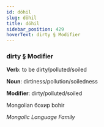 ```yaml
---
id: döhil
slug: döhil
title: döhil
sidebar_position: 429
hoverText: dirty § Modifier
---
```


### dirty § Modifier

**Verb**: to be dirty/polluted/soiled

**Noun**: dirtiness/pollution/soiledness

**Modifier**: dirty/polluted/soiled

Mongolian бохир bohir 

*Mongolic Language Family*